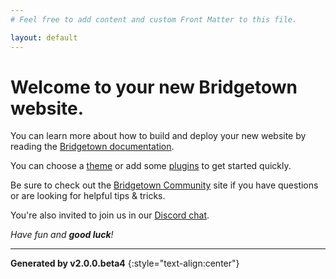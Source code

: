 ```yaml
---
# Feel free to add content and custom Front Matter to this file.

layout: default
---
```


# Welcome to your new Bridgetown website.

You can learn more about how to build and deploy your new website by reading the [Bridgetown documentation](https://www.bridgetownrb.com/docs).

You can choose a [theme](https://github.com/topics/bridgetown-theme) or add some [plugins](https://www.bridgetownrb.com/plugins/) to get started quickly.

Be sure to check out the [Bridgetown Community](https://community.bridgetown.pub) site if you have questions or are looking for helpful tips & tricks.

You're also invited to join us in our [Discord chat](https://discord.gg/4E6hktQGz4).

_Have fun and **good luck**!_

----

**Generated by v2.0.0.beta4**
{:style="text-align:center"}
